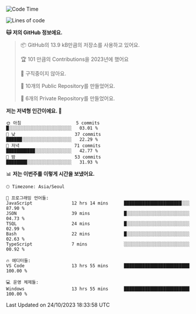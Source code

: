   <!--START_SECTION:waka-->
![Code Time](http://img.shields.io/badge/Code%20Time-245%20hrs%2028%20mins-blue)

![Lines of code](https://img.shields.io/badge/%EC%A0%80%EB%8A%94%20%EC%97%AC%ED%83%9C%EA%B9%8C%EC%A7%80%20-181.2%20thousand%20%EC%A4%84%EC%9D%98%20%EC%BD%94%EB%93%9C%EB%A5%BC%20%EC%9E%91%EC%84%B1%ED%96%88%EC%96%B4%EC%9A%94.-blue)

**🐱 저의 GitHub 정보에요.** 

> 📦 GitHub의 13.9 kB만큼의 저장소를 사용하고 있어요. 
 > 
> 🏆 101 만큼의 Contributions을 2023년에 했어요
 > 
> 🚫 구직중이지 않아요.
 > 
> 📜 10개의 Public Repository를 만들었어요. 
 > 
> 🔑 6개의 Private Repository를 만들었어요. 
 > 
**저는 저녁형 인간이에요. 🦉** 

```text
🌞 아침                     5 commits           █░░░░░░░░░░░░░░░░░░░░░░░░   03.01 % 
🌆 낮　                     37 commits          ██████░░░░░░░░░░░░░░░░░░░   22.29 % 
🌃 저녁                     71 commits          ███████████░░░░░░░░░░░░░░   42.77 % 
🌙 밤　                     53 commits          ████████░░░░░░░░░░░░░░░░░   31.93 % 
```


📊 **저는 이번주를 이렇게 시간을 보냈어요.** 

```text
🕑︎ Timezone: Asia/Seoul

💬 프로그래밍 언어들: 
JavaScript               12 hrs 14 mins      ██████████████████████░░░   87.90 % 
JSON                     39 mins             █░░░░░░░░░░░░░░░░░░░░░░░░   04.73 % 
TSQL                     24 mins             █░░░░░░░░░░░░░░░░░░░░░░░░   02.99 % 
Bash                     22 mins             █░░░░░░░░░░░░░░░░░░░░░░░░   02.63 % 
TypeScript               7 mins              ░░░░░░░░░░░░░░░░░░░░░░░░░   00.92 % 

🔥 에디터들: 
VS Code                  13 hrs 55 mins      █████████████████████████   100.00 % 

💻 운영 체제들: 
Windows                  13 hrs 55 mins      █████████████████████████   100.00 % 
```


 Last Updated on 24/10/2023 18:33:58 UTC
<!--END_SECTION:waka-->
